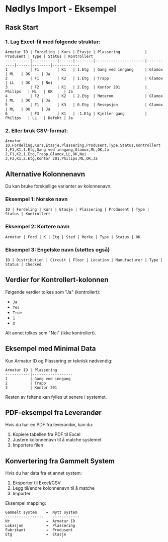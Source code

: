 # Nødlys Import - Eksempel

## Rask Start

### 1. Lag Excel-fil med følgende struktur:

```
Armatur ID | Fordeling | Kurs | Etasje | Plassering           | Produsent | Type | Status | Kontrollert
-----------|-----------|------|--------|----------------------|-----------|------|--------|------------
1          | F1        | K1   | 1.Etg  | Gang ved inngang     | Glamox    | ML   | OK     | Ja
2          | F1        | K2   | 1.Etg  | Trapp                | Glamox    | LL   | OK     | Nei
3          | F2        | K1   | 2.Etg  | Kontor 201           | Philips   | ML   | OK     | Ja
4          | F2        | K2   | 2.Etg  | Møterom              | Glamox    | ML   | OK     | Ja
5          | F1        | K3   | 0.Etg  | Resepsjon            | Glamox    | ML   | OK     | Ja
6          | F3        | K1   | -1.Etg | Kjeller gang         | Philips   | LL   | Defekt | Ja
```

### 2. Eller bruk CSV-format:

```csv
Armatur ID,Fordeling,Kurs,Etasje,Plassering,Produsent,Type,Status,Kontrollert
1,F1,K1,1.Etg,Gang ved inngang,Glamox,ML,OK,Ja
2,F1,K2,1.Etg,Trapp,Glamox,LL,OK,Nei
3,F2,K1,2.Etg,Kontor 201,Philips,ML,OK,Ja
```

## Alternative Kolonnenavn

Du kan bruke forskjellige varianter av kolonnenavn:

### Eksempel 1: Norske navn
```
ID | Fordeling | Kurs | Etasje | Plassering | Produsent | Type | Status | Kontrollert
```

### Eksempel 2: Kortere navn
```
Armatur | Ford | K | Etg | Sted | Merke | Type | Status | OK
```

### Eksempel 3: Engelske navn (støttes også)
```
ID | Distribution | Circuit | Floor | Location | Manufacturer | Type | Status | Checked
```

## Verdier for Kontrollert-kolonnen

Følgende verdier tolkes som "Ja" (kontrollert):
- `Ja`
- `Yes`
- `True`
- `1`
- `X`

Alt annet tolkes som "Nei" (ikke kontrollert).

## Eksempel med Minimal Data

Kun Armatur ID og Plassering er teknisk nødvendig:

```
Armatur ID | Plassering
-----------|------------------
1          | Gang ved inngang
2          | Trapp
3          | Kontor 201
```

Resten av feltene kan fylles ut senere i systemet.

## PDF-eksempel fra Leverandør

Hvis du har en PDF fra leverandør, kan du:

1. Kopiere tabellen fra PDF til Excel
2. Justere kolonnenavn til å matche systemet
3. Importere filen

## Konvertering fra Gammelt System

Hvis du har data fra et annet system:

1. Eksporter til Excel/CSV
2. Legg til/endre kolonnenavn til å matche
3. Importer

Eksempel mapping:
```
Gammelt system    →  Nytt system
-----------------    ------------
Nr                →  Armatur ID
Lokasjon          →  Plassering
Fabrikant         →  Produsent
Etg               →  Etasje
```
